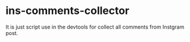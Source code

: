 # ins-comments-collector
It is just script use in the devtools for collect all comments from Instgram post.
